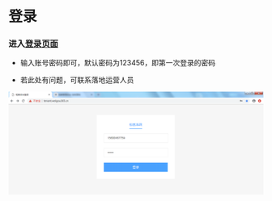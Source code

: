# 登录
### 进入[登录页面](http://tenant.cw100.com/)

*   输入账号密码即可，默认密码为123456，即第一次登录的密码

*   若此处有问题，可联系落地运营人员

![](images/sign.jpg)

